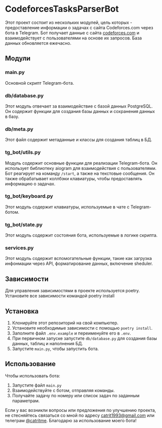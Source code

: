 # CodeforcesTasksParserBot

Этот проект состоит из нескольких модулей, цель которых - предоставление информации о задачах с сайта Codeforces.com через бота в Telegram. Бот получает данные с сайта [codeforces.com](https://codeforces.com/problemset) и взаимодействует с пользователями на основе их запросов. База данных обновляется ежечасно.

## Модули

### main.py

Основной скрипт Telegram-бота. 

### db/database.py

Этот модуль отвечает за взаимодействие с базой данных PostgreSQL. Он содержит функции для создания базы данных и сохранения данных в базу.

### db/meta.py

Этот файл содержит метаданные и классы для создания таблиц в БД.

### tg_bot/utils.py

Модуль содержит основные функции для реализации Telegram-бота. Он использует библиотеку aiogram для взаимодействия с пользователями. Бот реагирует на команду `/start`, а также на текстовые сообщения. Он также обрабатывает коллбэки клавиатуры, чтобы предоставлять информацию о задачах.

### tg_bot/keyboard.py

Этот модуль содержит клавиатуры, используемые в чате с Telegram-ботом.

### tg_bot/state.py

Этот модуль содержит состояния бота, используемые в логике скрипта. 

### services.py

Этот модуль содержит вспомогательные функции, такие как загрузка инфонмации через API, форматирование данных, включение sheduler. 


## Зависимости

Для управления зависимостями в проекте используется poetry.
Установите все зависимости командой poetry install

## Установка

1. Клонируйте этот репозиторий на свой компьютер.
2. Установите необходимые зависимости с помощью `poetry install`.
3. Заполните файл `.env.example` и переименуйте его в `.env`.
4. При первичном запуске запустите `db/database.py` для создания базы данных, таблиц и наполнения БД.
5. Запустите `main.py`, чтобы запустить бота.

## Использование

Чтобы использовать бота:

1. Запустите файл `main.py`
2. Взаимодействуйте с ботом, отправляя команды.
3. Получайте задачу по номеру или список задач по заданным параметрам.

Если у вас возникли вопросы или предложения по улучшению проекта, не стесняйтесь связаться со мной по адресу catrit1993@gmail.com или телеграм [@catritme](https://t.me/catritme). Благодарю за использование моего бота!
